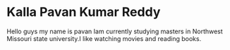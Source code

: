 # Kalla Pavan Kumar Reddy

Hello guys my name is pavan Iam currently studying masters in Northwest Missouri state university.I like watching movies and reading books.